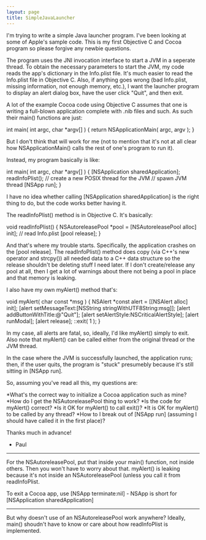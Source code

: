 ```yaml
---
layout: page
title: SimpleJavaLauncher
---
```




I'm trying to write a simple Java launcher program.  I've been looking at some of Apple's sample code.  This is my first Objective C and Cocoa program so please forgive any newbie questions.

The program uses the JNI invocation interface to start a JVM in a seperate thread.  To obtain the necessary parameters to start the JVM, my code reads the app's <Java> dictionary in the Info.plist file.  It's much easier to read the Info.plist file in Objective C.  Also, if anything goes wrong (bad Info.plist, missing information, not enough memory, etc.), I want the launcher program to display an alert dialog box, have the user click "Quit", and then exit.

A lot of the example Cocoa code using Objective C assumes that one is writing a full-blown application complete with .nib files and such.  As such their main() functions are just:

    
int main( int argc, char *argv[] ) {
    return NSApplicationMain( argc, argv );
}


But I don't think that will work for me (not to mention that it's not at all clear how NSApplicationMain() calls the rest of one's program to run it).

Instead, my program basically is like:

    
int main( int argc, char *argv[] ) {
    [NSApplication sharedApplication];
    readInfoPlist();
    // create a new POSIX thread for the JVM
    // spawn JVM thread
    [NSApp run];
}


I have no idea whether calling [NSApplication sharedApplication] is the right thing to do, but the code works better having it.

The readInfoPlist() method is in Objective C.  It's basically:

    
void readInfoPlist() {
    NSAutoreleasePool *pool = [NSAutoreleasePool alloc] init];
    // read Info.plist
    [pool release];
}


And that's where my trouble starts.  Specifically, the application crashes on the [pool release].  The readInfoPlist() method does copy (via C++'s new operator and strcpy()) all needed data to a C++ data structure so the release shouldn't be deleting stuff I need later.  If I don't create/release any pool at all, then I get a lot of warnings about there not being a pool in place and that memory is leaking.

I also have my own myAlert() method that's:

    
void myAlert( char const *msg ) {
    NSAlert *const alert = [[NSAlert alloc] init];
    [alert setMessageText:[NSString stringWithUTF8String:msg]];
    [alert addButtonWithTitle:@"Quit"];
    [alert setAlertStyle:NSCriticalAlertStyle];
    [alert runModal];
    [alert release];
    ::exit( 1 );
}


In my case, all alerts are fatal, so, ideally, I'd like myAlert() simply to exit.  Also note that myAlert() can be called either from the original thread or the JVM thread.

In the case where the JVM is successfully launched, the application runs; then, if the user quits, the program is "stuck" presumebly because it's still sitting in [NSApp run].

So, assuming you've read all this, my questions are:


*What's the correct way to initialize a Cocoa application such as mine?
*How do I get the NSAutoreleasePool thing to work?
*Is the code for myAlert() correct?
*Is it OK for myAlert() to call exit()?
*It is OK for myAlert() to be called by any thread?
*How to I break out of [NSApp run] (assuming I should have called it in the first place)?


Thanks much in advance!

- Paul

----

For the NSAutoreleasePool, put that inside your main() function, not inside others. Then you won't have to worry about that. myAlert() is leaking because it's not inside an NSAutoreleasePool (unless you call it from readInfoPlist.

To exit a Cocoa app, use     [NSApp terminate:nil] - NSApp is short for     [NSApplication sharedApplication]

----

But why doesn't use of an NSAutoreleasePool work anywhere?  Ideally, main() shoudn't have to know or care about how readInfoPlist is implemented.

